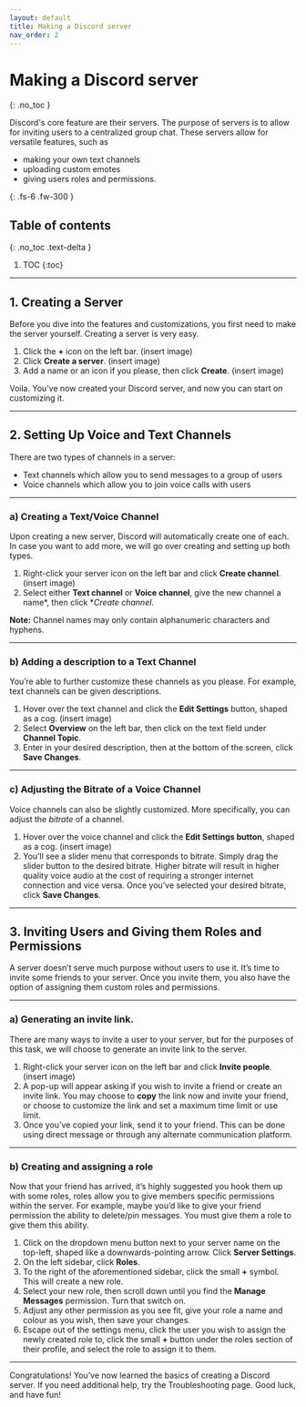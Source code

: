 ```yaml
---
layout: default
title: Making a Discord server
nav_order: 2
---
```


# Making a Discord server
{: .no_toc }


Discord's core feature are their servers. The purpose of servers is to allow for inviting users to a centralized group chat. These servers allow for versatile features, such as
* making your own text channels
* uploading custom emotes
* giving users roles and permissions. 

{: .fs-6 .fw-300 }

## Table of contents
{: .no_toc .text-delta }

1. TOC
{:toc}

---

## 1. Creating a Server
Before you dive into the features and customizations, you first need to make the server yourself. Creating a server is very easy.

1. Click the **+** icon on the left bar. (insert image)
2. Click **Create a server**. (insert image)
3. Add a name or an icon if you please, then click **Create**. (insert image)

Voila. You’ve now created your Discord server, and now you can start on customizing it.

---
## 2. Setting Up Voice and Text Channels
There are two types of channels in a server:
* Text channels which allow you to send messages to a group of users
* Voice channels which allow you to join voice calls with users

---
### a) Creating a Text/Voice Channel

Upon creating a new server, Discord will automatically create one of each. In case you want to add more, we will go over creating and setting up both types. 

1. Right-click your server icon on the left bar and click **Create channel**. (insert image)
2. Select either **Text channel** or **Voice channel**, give the new channel a name*, then click **Create channel*.

**Note:** Channel names may only contain alphanumeric characters and hyphens.

---
### b) Adding a description to a Text Channel

You’re able to further customize these channels as you please. For example, text channels can be given descriptions.

1. Hover over the text channel and click the **Edit Settings** button, shaped as a cog. (insert image)
2. Select **Overview** on the left bar, then click on the text field under **Channel Topic**. 
3. Enter in your desired description, then at the bottom of the screen, click **Save Changes**.

---
### c) Adjusting the Bitrate of a Voice Channel

Voice channels can also be slightly customized. More specifically, you can adjust the *bitrate* of a channel.

1. Hover over the voice channel and click the **Edit Settings button**, shaped as a cog. (insert image)
2. You’ll see a slider menu that corresponds to bitrate. Simply drag the slider button to the desired bitrate. Higher bitrate will result in higher quality voice audio at the cost of requiring a stronger internet connection and vice versa. Once you’ve selected your desired bitrate, click **Save Changes**.

---

## 3. Inviting Users and Giving them Roles and Permissions

A server doesn’t serve much purpose without users to use it. It’s time to invite some friends to your server. Once you invite them, you also have the option of assigning them custom roles and permissions. 

---
### a) Generating an invite link. 
There are many ways to invite a user to your server, but for the purposes of this task, we will choose to generate an invite link to the server. 

1. Right-click your server icon on the left bar and click **Invite people**. (insert image)
2. A pop-up will appear asking if you wish to invite a friend or create an invite link. You may choose to **copy** the link now and invite your friend, or choose to customize the link and set a maximum time limit or use limit. 
3. Once you’ve copied your link, send it to your friend. This can be done using direct message or through any alternate communication platform.

---
### b) Creating and assigning a role

Now that your friend has arrived, it’s highly suggested you hook them up with some roles, roles allow you to give members specific permissions within the server. For example, maybe you’d like to give your friend permission the ability to delete/pin messages. You must give them a role to give them this ability.

1. Click on the dropdown menu button next to your server name on the top-left, shaped like a downwards-pointing arrow. Click **Server Settings**.
2. On the left sidebar, click **Roles**.
3. To the right of the aforementioned sidebar, click the small **+** symbol. This will create a new role.
4. Select your new role, then scroll down until you find the **Manage Messages** permission. Turn that switch on.
5. Adjust any other permission as you see fit, give your role a name and colour as you wish, then save your changes.
6. Escape out of the settings menu, click the user you wish to assign the newly created role to, click the small **+** button under the roles section of their profile, and select the role to assign it to them.

---
Congratulations! You’ve now learned the basics of creating a Discord server. If you need additional help, try the Troubleshooting page. Good luck, and have fun!
